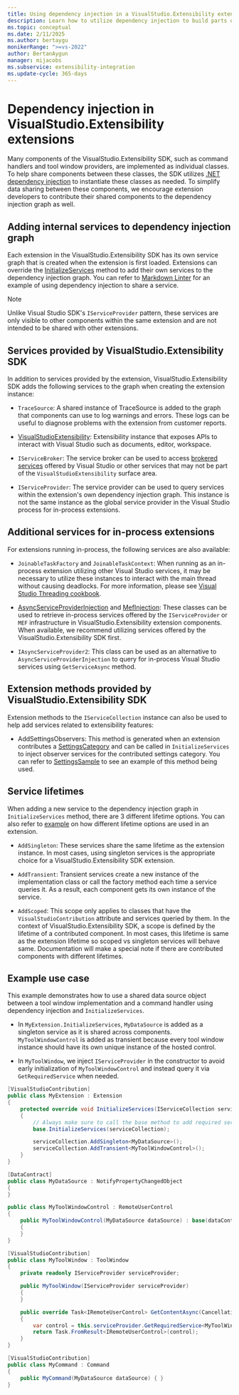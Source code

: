 ```yaml
---
title: Using dependency injection in a VisualStudio.Extensibility extension
description: Learn how to utilize dependency injection to build parts of your extension and share data between different parts of a VisualStudio.Extensibility extension.
ms.topic: conceptual
ms.date: 2/11/2025
ms.author: bertaygu
monikerRange: ">=vs-2022"
author: BertanAygun
manager: mijacobs
ms.subservice: extensibility-integration
ms.update-cycle: 365-days
---
```


# Dependency injection in VisualStudio.Extensibility extensions

Many components of the VisualStudio.Extensibility SDK, such as command handlers and tool window providers, are implemented as individual classes. To help share components between these classes, the SDK utilizes [.NET dependency injection](/dotnet/core/extensions/dependency-injection) to instantiate these classes as needed. To simplify data sharing between these components, we encourage extension developers to contribute their shared components to the dependency injection graph as well.

## Adding internal services to dependency injection graph

Each extension in the VisualStudio.Extensibility SDK has its own service graph that is created when the extension is first loaded. Extensions can override the [InitializeServices](/dotnet/api/microsoft.visualstudio.extensibility.extension.initializeservices) method to add their own services to the dependency injection graph. You can refer to [Markdown Linter](https://github.com/microsoft/VSExtensibility/tree/main/New_Extensibility_Model/Samples/MarkdownLinter) for an example of using dependency injection to share a service.

> [!NOTE] 
> Unlike Visual Studio SDK's `IServiceProvider` pattern, these services are only visible to other components within the same extension and are not intended to be shared with other extensions.

## Services provided by VisualStudio.Extensibility SDK

In addition to services provided by the extension, VisualStudio.Extensibility SDK adds the following services to the graph when creating the extension instance:

* `TraceSource`: A shared instance of TraceSource is added to the graph that components can use to log warnings and errors. These logs can be useful to diagnose problems with the extension from customer reports.

* [VisualStudioExtensibility](/dotnet/api/microsoft.visualstudio.extensibility.visualstudioextensibility): Extensibility instance that exposes APIs to interact with Visual Studio such as documents, editor, workspace.

* `IServiceBroker`: The service broker can be used to access [brokered services](/visualstudio/extensibility/use-and-provide-brokered-services) offered by Visual Studio or other services that may not be part of the `VisualStudioExtensibility` surface area.

* `IServiceProvider`: The service provider can be used to query services within the extension's own dependency injection graph. This instance is not the same instance as the global service provider in the Visual Studio process for in-process extensions.

## Additional services for in-process extensions

For extensions running in-process, the following services are also available:

* `JoinableTaskFactory` and `JoinableTaskContext`: When running as an in-process extension utilizing other Visual Studio services, it may be necessary to utilize these instances to interact with the main thread without causing deadlocks. For more information, please see [Visual Studio Threading cookbook](https://github.com/microsoft/vs-threading/blob/main/docfx/docs/cookbook_vs.md).

* [AsyncServiceProviderInjection](/dotnet/api/microsoft.visualstudio.extensibility.vssdkcompatibility.asyncserviceproviderinjection-2) and [MefInjection](/dotnet/api/microsoft.visualstudio.extensibility.vssdkcompatibility.mefinjection-1): These classes can be used to retrieve in-process services offered by the `IServiceProvider` or `MEF` infrastructure in VisualStudio.Extensibility extension components. When available, we recommend utilizing services offered by the VisualStudio.Extensibility SDK first.

* `IAsyncServiceProvider2`: This class can be used as an alternative to `AsyncServiceProviderInjection` to query for in-process Visual Studio services using `GetServiceAsync` method.

## Extension methods provided by VisualStudio.Extensibility SDK

Extension methods to the `IServiceCollection` instance can also be used to help add services related to extensibility features:

* AddSettingsObservers: This method is generated when an extension contributes a [SettingsCategory](../settings/settings.md) and can be called in `InitializeServices` to inject observer services for the contributed settings category. You can refer to [SettingsSample](https://github.com/microsoft/VSExtensibility/tree/main/New_Extensibility_Model/Samples/SettingsSample) to see an example of this method being used.

## Service lifetimes

When adding a new service to the dependency injection graph in `InitializeServices` method, there are 3 different lifetime options. You can also refer to [example](#example-use-case) on how different lifetime options are used in an extension.

* `AddSingleton`: These services share the same lifetime as the extension instance. In most cases, using singleton services is the appropriate choice for a VisualStudio.Extensibility SDK extension.

* `AddTransient`: Transient services create a new instance of the implementation class or call the factory method each time a service queries it. As a result, each component gets its own instance of the service.

* `AddScoped`: This scope only applies to classes that have the `VisualStudioContribution` attribute and services queried by them. In the context of VisualStudio.Extensibility SDK, a scope is defined by the lifetime of a contributed component. In most cases, this lifetime is same as the extension lifetime so scoped vs singleton services will behave same. Documentation will make a special note if there are contributed components with different lifetimes.

## Example use case

This example demonstrates how to use a shared data source object between a tool window implementation and a command handler using dependency injection and `InitializeServices`.

* In `MyExtension.InitializeServices`, `MyDataSource` is added as a singleton service as it is shared across components. `MyToolWindowControl` is added as transient because every tool window instance should have its own unique instance of the hosted control.

* In `MyToolWindow`, we inject `IServiceProvider` in the constructor to avoid early initialization of `MyToolWindowControl` and instead query it via `GetRequiredService` when needed.


```csharp
[VisualStudioContribution]
public class MyExtension : Extension
{
    protected override void InitializeServices(IServiceCollection serviceCollection)
    {
        // Always make sure to call the base method to add required services.
        base.InitializeServices(serviceCollection);

        serviceCollection.AddSingleton<MyDataSource>();
        serviceCollection.AddTransient<MyToolWindowControl>();
    }
}

[DataContract]
public class MyDataSource : NotifyPropertyChangedObject
{
}

public class MyToolWindowControl : RemoteUserControl
{
    public MyToolWindowControl(MyDataSource dataSource) : base(dataContext)
    {
    }
}

[VisualStudioContribution]
public class MyToolWindow : ToolWindow
{
    private readonly IServiceProvider serviceProvider;

    public MyToolWindow(IServiceProvider serviceProvider)
    {
    }

    public override Task<IRemoteUserControl> GetContentAsync(CancellationToken cancellationToken)
    {
        var control = this.serviceProvider.GetRequiredService<MyToolWindowControl>();
        return Task.FromResult<IRemoteUserControl>(control);
    }
}

[VisualStudioContribution]
public class MyCommand : Command
{
    public MyCommand(MyDataSource dataSource) { }
}
```





